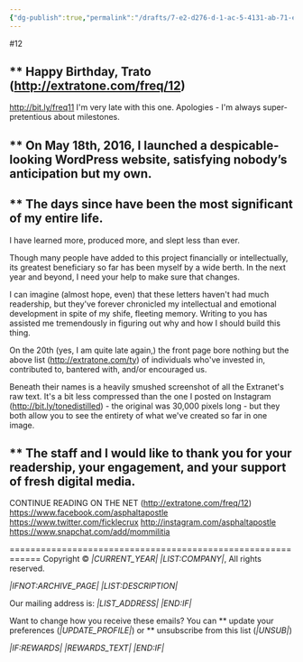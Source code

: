 ```yaml
---
{"dg-publish":true,"permalink":"/drafts/7-e2-d276-d-1-ac-5-4131-ab-71-e07-ce-9-c7093-d/","dgHomeLink":true,"dgPassFrontmatter":false}
---
```


#12


** Happy Birthday, Trato (http://extratone.com/freq/12)
------------------------------------------------------------
http://bit.ly/freq11
I'm very late with this one. Apologies - I'm always super-pretentious about milestones.


** On May 18th, 2016, I launched a despicable-looking WordPress website, satisfying nobody’s anticipation but my own.
------------------------------------------------------------


** The days since have been the most significant of my entire life.
------------------------------------------------------------
I have learned more, produced more, and slept less than ever.

Though many people have added to this project financially or intellectually, its greatest beneficiary so far has been myself by a wide berth. In the next year and beyond, I need your help to make sure that changes.

I can imagine (almost hope, even) that these letters haven't had much readership, but they've forever chronicled my intellectual and emotional development in spite of my shife, fleeting memory. Writing to you has assisted me tremendously in figuring out why and how I should build this thing.

On the 20th (yes, I am quite late again,) the front page bore nothing but the above list (http://extratone.com/ty) of individuals who've invested in, contributed to, bantered with, and/or encouraged us.

Beneath their names is a heavily smushed screenshot of all the Extranet's raw text. It's a bit less compressed than the one I posted on Instagram (http://bit.ly/tonedistilled) - the original was 30,000 pixels long - but they both allow you to see the entirety of what we've created so far in one image.


** The staff and I would like to thank you for your readership, your engagement, and your support of fresh digital media.
------------------------------------------------------------
CONTINUE READING ON THE NET (http://extratone.com/freq/12)
https://www.facebook.com/asphaltapostle
https://www.twitter.com/ficklecrux
http://instagram.com/asphaltapostle
https://www.snapchat.com/add/mommilitia

============================================================
Copyright © *|CURRENT_YEAR|* *|LIST:COMPANY|*, All rights reserved.

*|IFNOT:ARCHIVE_PAGE|* *|LIST:DESCRIPTION|*

Our mailing address is:
*|LIST_ADDRESS|* *|END:IF|*

Want to change how you receive these emails?
You can ** update your preferences (*|UPDATE_PROFILE|*)
or ** unsubscribe from this list (*|UNSUB|*)

*|IF:REWARDS|* *|REWARDS_TEXT|* *|END:IF|*